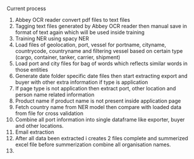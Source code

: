 Current process
1. Abbey OCR reader convert pdf files to text files
2. Tagging text files generated by Abbey OCR reader then manual save in format of text again which will be used inside training
3. Training NER using spacy NER
4. Load files of geolocation, port, vessel for portname, cityname, countrycode, countryname and filtering vessel based on certain type (cargo, container, tanker, carrier, shipment)
5. Load port and city files for bag of words which reflects similar words in those entities
6. Generate date folder specific date files then start extracting export and buyer with other extra information if type is application
7. If page type is not application then extract port, other location and person name related information
8. Product name if product name is not present inside application page
9. Fetch country name from NER model then compare with loaded data from file for cross validation
10. Combine all port information into single dataframe like exporter, buyer and other locations.
11. Email extraction
12. After all data been extracted i creates 2 files complete and summerized excel file before summerization combine all organisation names.
13. 